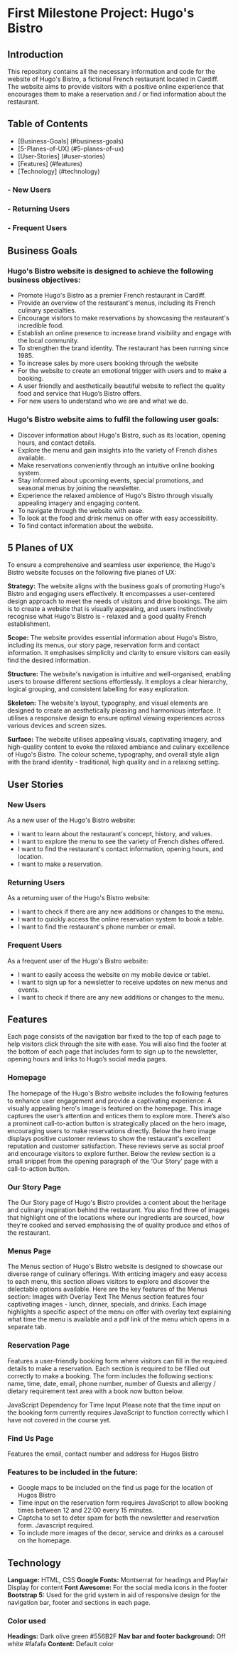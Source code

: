 # First Milestone Project: Hugo's Bistro

## Introduction

This repository contains all the necessary information and code for the website of Hugo's Bistro, a fictional French restaurant located in Cardiff. The website aims to provide visitors with a positive online experience that encourages them to make a reservation and / or find information about the restaurant. 

## Table of Contents
- [Business-Goals] (#business-goals)
- [5-Planes-of-UX] (#5-planes-of-ux)
- [User-Stories] (#user-stories)
- [Features] (#features)
- [Technology] (#technology)

### - New Users
### - Returning Users
### - Frequent Users

## Business Goals

### Hugo's Bistro website is designed to achieve the following business objectives:

* Promote Hugo's Bistro as a premier French restaurant in Cardiff.
* Provide an overview of the restaurant's menus, including its French culinary specialties.
* Encourage visitors to make reservations by showcasing the restaurant's incredible food.
* Establish an online presence to increase brand visibility and engage with the local community.
* To strengthen the brand identity. The restaurant has been running since 1985.
* To increase sales by more users booking through the website
* For the website to create an emotional trigger with users and to make a booking.
* A user friendly and aesthetically beautiful website to reflect the quality food and service that Hugo’s Bistro offers.
* For new users to understand who we are and what we do.


### Hugo's Bistro website aims to fulfil the following user goals:

* Discover information about Hugo's Bistro, such as its location, opening hours, and contact details.
* Explore the menu and gain insights into the variety of French dishes available.
* Make reservations conveniently through an intuitive online booking system.
* Stay informed about upcoming events, special promotions, and seasonal menus by joining the newsletter.
* Experience the relaxed ambience of Hugo's Bistro through visually appealing imagery and engaging content.
* To navigate through the website with ease.
* To look at the food and drink menus on offer with easy accessibility.
* To find contact information about the website.




## 5 Planes of UX

To ensure a comprehensive and seamless user experience, the Hugo's Bistro website focuses on the following five planes of UX:

**Strategy:** The website aligns with the business goals of promoting Hugo's Bistro and engaging users effectively. It encompasses a user-centered design approach to meet the needs of visitors and drive bookings. The aim is to create a website that is visually appealing, and users instinctively recognise what Hugo's Bistro is - relaxed and a good quality French establishment.  

**Scope:** The website provides essential information about Hugo's Bistro, including its menus, our story page, reservation form and contact information. It emphasises simplicity and clarity to ensure visitors can easily find the desired information.

**Structure:** The website's navigation is intuitive and well-organised, enabling users to browse different sections effortlessly. It employs a clear hierarchy, logical grouping, and consistent labelling for easy exploration.

**Skeleton:** The website's layout, typography, and visual elements are designed to create an aesthetically pleasing and harmonious interface. It utilises a responsive design to ensure optimal viewing experiences across various devices and screen sizes.

**Surface:** The website utilises appealing visuals, captivating imagery, and high-quality content to evoke the relaxed ambiance and culinary excellence of Hugo's Bistro. The colour scheme, typography, and overall style align with the brand identity - traditional, high quality and in a relaxing setting.




## User Stories

### New Users
As a new user of the Hugo's Bistro website:
- I want to learn about the restaurant's concept, history, and values.
- I want to explore the menu to see the variety of French dishes offered.
- I want to find the restaurant's contact information, opening hours, and location.
- I want to make a reservation.

### Returning Users
As a returning user of the Hugo's Bistro website:
- I want to check if there are any new additions or changes to the menu.
- I want to quickly access the online reservation system to book a table.
- I want to find the restaurant's phone number or email.

### Frequent Users
As a frequent user of the Hugo's Bistro website:
- I want to easily access the website on my mobile device or tablet.
- I want to sign up for a newsletter to receive updates on new menus and events.
- I want to check if there are any new additions or changes to the menu.




## Features 

Each page consists of the navigation bar fixed to the top of each page to help visitors click through the site with ease. You will also find the footer at the bottom of each page that includes form to sign up to the newsletter, opening hours and links to Hugo’s social media pages.

### Homepage
The homepage of the Hugo's Bistro website includes the following features to enhance user engagement and provide a captivating experience:
A visually appealing hero's image is featured on the homepage. This image captures the user’s attention and entices them to explore more. There’s also a prominent call-to-action button is strategically placed on the hero image, encouraging users to make reservations directly. 
Below the hero image displays positive customer reviews to show the restaurant's excellent reputation and customer satisfaction. These reviews serve as social proof and encourage visitors to explore further.
Below the review section is a small snippet from the opening paragraph of the ‘Our Story’ page with a call-to-action button. 

### Our Story Page
The Our Story page of Hugo's Bistro provides a content about the heritage and culinary inspiration behind the restaurant. 
You also find three of images that highlight one of the locations where our ingredients are sourced, how they’re cooked and served emphasising the of quality produce and ethos of the restaurant.


### Menus Page
The Menus section of Hugo's Bistro website is designed to showcase our diverse range of culinary offerings. With enticing imagery and easy access to each menu, this section allows visitors to explore and discover the delectable options available. Here are the key features of the Menus section:
Images with Overlay Text
The Menus section features four captivating images - lunch, dinner, specials, and drinks. Each image highlights a specific aspect of the menu on offer with overlay text explaining what time the menu is available and a pdf link of the menu which opens in a separate tab.

### Reservation Page 
Features a user-friendly booking form where visitors can fill in the required details to make a reservation. Each section is required to be filled out correctly to make a booking. 
The form includes the following sections:
name, time, date, email, phone number, number of Guests and allergy / dietary requirement text area with a book now button below.

JavaScript Dependency for Time Input
Please note that the time input on the booking form currently requires JavaScript to function correctly which I have not covered in the course yet.

### Find Us Page 
Features the email, contact number and address for Hugos Bistro


### Features to be included in the future:

- Google maps to be included on the find us page for the location of Hugos Bistro
- Time input on the reservation form requires JavaScript to allow booking times between 12 and 22:00 every 15 minutes.
- Captcha to set to deter spam for both the newsletter and reservation form. Javascript required. 
- To include more images of the decor, service and drinks as a carousel on the homepage.


## Technology 

**Language:** HTML, CSS
**Google Fonts:** Montserrat for headings and Playfair Display for content
**Font Awesome:** For the social media icons in the footer
**Bootstrap 5:**  Used for the grid system in aid of responsive design for the navigation bar, footer and sections in each page.

### Color used

**Headings:** Dark olive green #556B2F
**Nav bar and footer background:** Off white #fafafa 
**Content:** Default color

